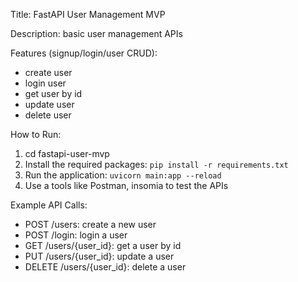 Title: FastAPI User Management MVP

Description: basic user management APIs

Features (signup/login/user CRUD):
- create user
- login user
- get user by id
- update user
- delete user


How to Run:
1. cd fastapi-user-mvp
2. Install the required packages: `pip install -r requirements.txt`
3. Run the application: `uvicorn main:app --reload`
4. Use a tools like Postman, insomia to test the APIs


Example API Calls:
- POST /users: create a new user
- POST /login: login a user
- GET /users/{user_id}: get a user by id
- PUT /users/{user_id}: update a user
- DELETE /users/{user_id}: delete a user


